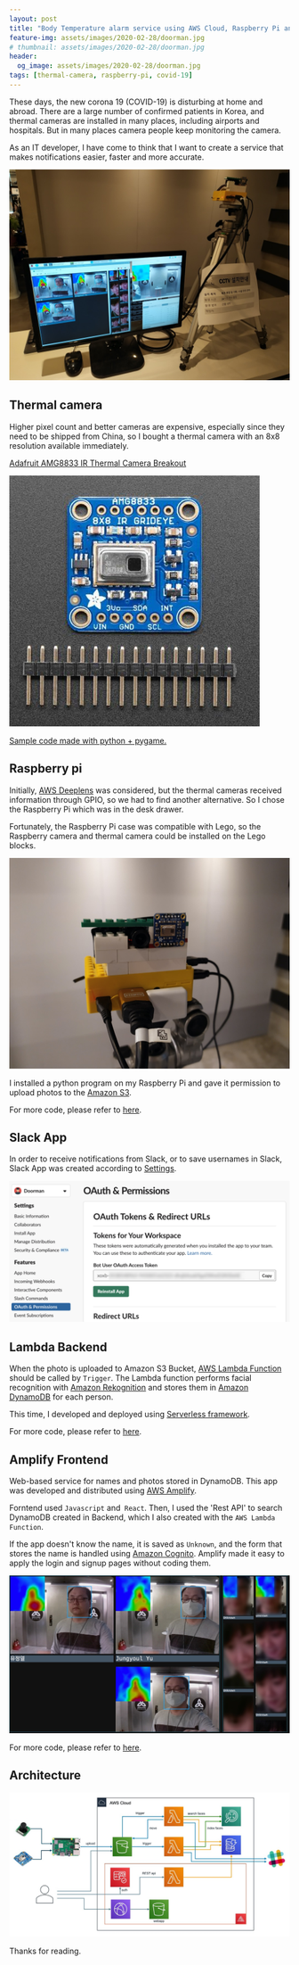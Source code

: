```yaml
---
layout: post
title: "Body Temperature alarm service using AWS Cloud, Raspberry Pi and Thermal camera"
feature-img: assets/images/2020-02-28/doorman.jpg
# thumbnail: assets/images/2020-02-28/doorman.jpg
header:
  og_image: assets/images/2020-02-28/doorman.jpg
tags: [thermal-camera, raspberry-pi, covid-19]
---
```


These days, the new corona 19 (COVID-19) is disturbing at home and abroad. There are a large number of confirmed patients in Korea, and thermal cameras are installed in many places, including airports and hospitals. But in many places camera people keep monitoring the camera.

As an IT developer, I have come to think that I want to create a service that makes notifications easier, faster and more accurate.

![doorman](assets/images/2020-02-28/doorman.jpg)

## Thermal camera

Higher pixel count and better cameras are expensive, especially since they need to be shipped from China, so I bought a thermal camera with an 8x8 resolution available immediately.

[Adafruit AMG8833 IR Thermal Camera Breakout](https://www.adafruit.com/product/3538)

![amg8833](assets/images/2020-02-28/amg8833.jpg)

[Sample code made with python + pygame.](https://learn.adafruit.com/adafruit-amg8833-8x8-thermal-camera-sensor/raspberry-pi-thermal-camera)

## Raspberry pi

Initially, [AWS Deeplens](https://aws.amazon.com/ko/deeplens/) was considered, but the thermal cameras received information through GPIO, so we had to find another alternative. So I chose the Raspberry Pi which was in the desk drawer.

Fortunately, the Raspberry Pi case was compatible with Lego, so the Raspberry camera and thermal camera could be installed on the Lego blocks.

![raspberrypi](assets/images/2020-02-28/raspberrypi.jpg)

I installed a python program on my Raspberry Pi and gave it permission to upload photos to the [Amazon S3](https://aws.amazon.com/ko/s3/).

For more code, please refer to [here](https://github.com/nalbam/rpi-doorman).

## Slack App

In order to receive notifications from Slack, or to save usernames in Slack, Slack App was created according to [Settings](https://github.com/nalbam/deeplens-doorman/blob/master/README-slack.md).

![slack-04](assets/images/2020-02-28/slack-04.png)

## Lambda Backend

When the photo is uploaded to Amazon S3 Bucket, [AWS Lambda Function](https://aws.amazon.com/ko/lambda/) should be called by `Trigger`.
The Lambda function performs facial recognition with [Amazon Rekognition](https://aws.amazon.com/ko/rekognition/) and stores them in [Amazon DynamoDB](https://aws.amazon.com/ko/dynamodb/) for each person.

This time, I developed and deployed using [Serverless framework](https://serverless.com/).

For more code, please refer to [here](https://github.com/nalbam/deeplens-doorman-backend).

## Amplify Frontend

Web-based service for names and photos stored in DynamoDB.
This app was developed and distributed using [AWS Amplify](https://aws.amazon.com/ko/amplify/).

Forntend used `Javascript` and` React`.
Then, I used the 'Rest API' to search DynamoDB created in Backend, which I also created with the `AWS Lambda Function`.

If the app doesn't know the name, it is saved as `Unknown`, and the form that stores the name is handled using [Amazon Cognito](https://aws.amazon.com/ko/cognito/). Amplify made it easy to apply the login and signup pages without coding them.

![doorman-web](assets/images/2020-02-28/doorman-web.jpg)

For more code, please refer to [here](https://github.com/nalbam/doorman).

## Architecture

![doorman-arch](assets/images/2020-02-28/doorman-arch.jpg)

Thanks for reading.
